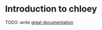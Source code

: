 # Introduction to chloey

TODO: write [great documentation](http://jacobian.org/writing/great-documentation/what-to-write/)
